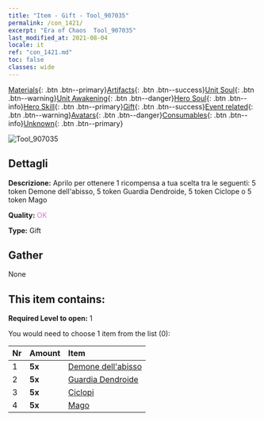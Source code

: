 ```yaml
---
title: "Item - Gift - Tool_907035"
permalink: /con_1421/
excerpt: "Era of Chaos  Tool_907035"
last_modified_at: 2021-08-04
locale: it
ref: "con_1421.md"
toc: false
classes: wide
---
```

 [Materials](/ItemsIT/){: .btn .btn--primary}[Artifacts](/ItemsIT/Artifacts/){: .btn .btn--success}[Unit Soul](/ItemsIT/UnitSoul/){: .btn .btn--warning}[Unit Awakening](/ItemsIT/UnitAwakening/){: .btn .btn--danger}[Hero Soul](/ItemsIT/HeroSoul/){: .btn .btn--info}[Hero Skill](/ItemsIT/HeroSkill/){: .btn .btn--primary}[Gift](/ItemsIT/Gift/){: .btn .btn--success}[Event related](/ItemsIT/Events/){: .btn .btn--warning}[Avatars](/ItemsIT/Avatars/){: .btn .btn--danger}[Consumables](/ItemsIT/Consumables/){: .btn .btn--info}[Unknown](/ItemsIT/Unknown/){: .btn .btn--primary}

 ![Tool_907035](/images/t/i_907035.png)

## Dettagli
 **Descrizione:** Aprilo per ottenere 1 ricompensa a tua scelta tra le seguenti: 5 token Demone dell'abisso, 5 token Guardia Dendroide, 5 token Ciclope o 5 token Mago

 **Quality:** <span style="color: #DA70D6">OK</span>

 **Type:** Gift

## Gather

  None

## This item contains:

 **Required Level to open:** 1

 You would need to choose 1 item from the list (0):

  | Nr | Amount |     Item    |
  |:---|:-------|:------------|
  | 1 |  **5x** | [Demone dell'abisso](/ItemsIT/unt_230/) |  | 
  | 2 |  **5x** | [Guardia Dendroide](/ItemsIT/unt_203/) |  | 
  | 3 |  **5x** | [Ciclopi](/ItemsIT/unt_222/) |  | 
  | 4 |  **5x** | [Mago](/ItemsIT/unt_238/) |  | 
